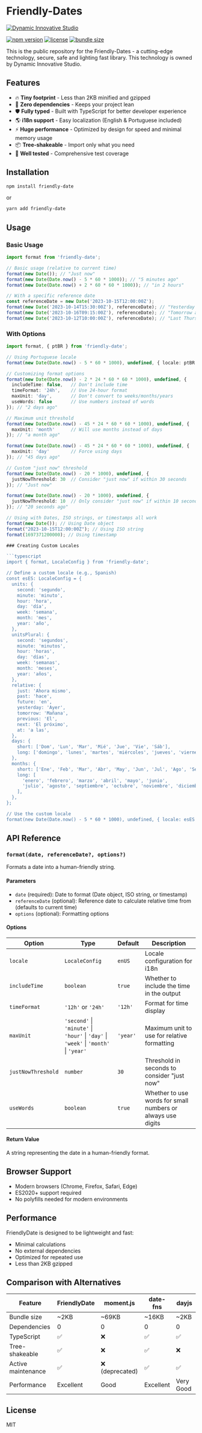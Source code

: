 # Friendly-Dates

[![Dynamic Innovative Studio](public/icons/DIS_Original_logo.png)](https://dynamic-innovative-studio.web.app)

[![npm version](https://img.shields.io/npm/v/@dynamic-innovative-studio/friendly-dates.svg)](https://www.npmjs.com/package/@dynamic-innovative-studio/friendly-dates)
[![license](https://img.shields.io/npm/l/@dynamic-innovative-studio/friendly-dates.svg)](https://github.com/Dynamic-Innovative-Studio/friendly-dates/blob/main/LICENSE)
[![bundle size](https://img.shields.io/bundlephobia/minzip/@dynamic-innovative-studio/friendly-dates)](https://bundlephobia.com/package/@dynamic-innovative-studio/friendly-dates)

This is the public repository for the Friendly-Dates - a cutting-edge technology, secure, safe and lighting fast library.
This technology is owned by Dynamic Innovative Studio.

## Features

- 🔥 **Tiny footprint** - Less than 2KB minified and gzipped
- 🚀 **Zero dependencies** - Keeps your project lean
- 🛡️ **Fully typed** - Built with TypeScript for better developer experience
- 🌎 **i18n support** - Easy localization (English & Portuguese included)
- ⚡ **Huge performance** - Optimized by design for speed and minimal memory usage
- 📦 **Tree-shakeable** - Import only what you need
- 🧪 **Well tested** - Comprehensive test coverage

## Installation

```bash
npm install friendly-date
```

or

```bash
yarn add friendly-date
```

## Usage

### Basic Usage

```typescript
import format from 'friendly-date';

// Basic usage (relative to current time)
format(new Date()); // "Just now"
format(new Date(Date.now() - 5 * 60 * 1000)); // "5 minutes ago"
format(new Date(Date.now() + 2 * 60 * 60 * 1000)); // "in 2 hours"

// With a specific reference date
const referenceDate = new Date('2023-10-15T12:00:00Z');
format(new Date('2023-10-14T15:30:00Z'), referenceDate); // "Yesterday at 3:30 PM"
format(new Date('2023-10-16T09:15:00Z'), referenceDate); // "Tomorrow at 9:15 AM"
format(new Date('2023-10-12T10:00:00Z'), referenceDate); // "Last Thursday at 10:00 AM"
```

### With Options

```typescript
import format, { ptBR } from 'friendly-date';

// Using Portuguese locale
format(new Date(Date.now() - 5 * 60 * 1000), undefined, { locale: ptBR }); // "5 minutos atrás"

// Customizing format options
format(new Date(Date.now() - 2 * 24 * 60 * 60 * 1000), undefined, { 
  includeTime: false,   // Don't include time
  timeFormat: '24h',    // Use 24-hour format
  maxUnit: 'day',       // Don't convert to weeks/months/years
  useWords: false       // Use numbers instead of words
}); // "2 days ago"

// Maximum unit threshold
format(new Date(Date.now() - 45 * 24 * 60 * 60 * 1000), undefined, {
  maxUnit: 'month'      // Will use months instead of days
}); // "a month ago"

format(new Date(Date.now() - 45 * 24 * 60 * 60 * 1000), undefined, {
  maxUnit: 'day'        // Force using days
}); // "45 days ago"

// Custom "just now" threshold
format(new Date(Date.now() - 20 * 1000), undefined, {
  justNowThreshold: 30  // Consider "just now" if within 30 seconds
}); // "Just now"

format(new Date(Date.now() - 20 * 1000), undefined, {
  justNowThreshold: 10  // Only consider "just now" if within 10 seconds
}); // "20 seconds ago"

// Using with Dates, ISO strings, or timestamps all work
format(new Date()); // Using Date object
format("2023-10-15T12:00:00Z"); // Using ISO string
format(1697371200000); // Using timestamp

### Creating Custom Locales

```typescript
import { format, LocaleConfig } from 'friendly-date';

// Define a custom locale (e.g., Spanish)
const esES: LocaleConfig = {
  units: {
    second: 'segundo',
    minute: 'minuto',
    hour: 'hora',
    day: 'día',
    week: 'semana',
    month: 'mes',
    year: 'año',
  },
  unitsPlural: {
    second: 'segundos',
    minute: 'minutos',
    hour: 'horas',
    day: 'días',
    week: 'semanas',
    month: 'meses',
    year: 'años',
  },
  relative: {
    just: 'Ahora mismo',
    past: 'hace',
    future: 'en',
    yesterday: 'Ayer',
    tomorrow: 'Mañana',
    previous: 'El',
    next: 'El próximo',
    at: 'a las',
  },
  days: {
    short: ['Dom', 'Lun', 'Mar', 'Mié', 'Jue', 'Vie', 'Sáb'],
    long: ['domingo', 'lunes', 'martes', 'miércoles', 'jueves', 'viernes', 'sábado'],
  },
  months: {
    short: ['Ene', 'Feb', 'Mar', 'Abr', 'May', 'Jun', 'Jul', 'Ago', 'Sep', 'Oct', 'Nov', 'Dic'],
    long: [
      'enero', 'febrero', 'marzo', 'abril', 'mayo', 'junio',
      'julio', 'agosto', 'septiembre', 'octubre', 'noviembre', 'diciembre'
    ],
  },
};

// Use the custom locale
format(new Date(Date.now() - 5 * 60 * 1000), undefined, { locale: esES }); // "5 minutos hace"
```

## API Reference

### `format(date, referenceDate?, options?)`

Formats a date into a human-friendly string.

#### Parameters

- `date` (required): Date to format (Date object, ISO string, or timestamp)
- `referenceDate` (optional): Reference date to calculate relative time from (defaults to current time)
- `options` (optional): Formatting options

#### Options

| Option             | Type                                                                                 | Default  | Description                                                 |
| ------------------ | ------------------------------------------------------------------------------------ | -------- | ----------------------------------------------------------- |
| `locale`           | `LocaleConfig`                                                                       | `enUS`   | Locale configuration for i18n                               |
| `includeTime`      | `boolean`                                                                            | `true`   | Whether to include the time in the output                   |
| `timeFormat`       | `'12h'` or `'24h'`                                                                   | `'12h'`  | Format for time display                                     |
| `maxUnit`          | `'second'` \| `'minute'` \| `'hour'` \| `'day'` \| `'week'` \| `'month'` \| `'year'` | `'year'` | Maximum unit to use for relative formatting                 |
| `justNowThreshold` | `number`                                                                             | `30`     | Threshold in seconds to consider "just now"                 |
| `useWords`         | `boolean`                                                                            | `true`   | Whether to use words for small numbers or always use digits |

#### Return Value

A string representing the date in a human-friendly format.

## Browser Support

- Modern browsers (Chrome, Firefox, Safari, Edge)
- ES2020+ support required
- No polyfills needed for modern environments

## Performance

FriendlyDate is designed to be lightweight and fast:

- Minimal calculations
- No external dependencies
- Optimized for repeated use
- Less than 2KB gzipped

## Comparison with Alternatives

| Feature            | FriendlyDate | moment.js      | date-fns  | dayjs     |
| ------------------ | ------------ | -------------- | --------- | --------- |
| Bundle size        | ~2KB         | ~69KB          | ~16KB     | ~2KB      |
| Dependencies       | 0            | 0              | 0         | 0         |
| TypeScript         | ✅            | ❌              | ✅         | ✅         |
| Tree-shakeable     | ✅            | ❌              | ✅         | ❌         |
| Active maintenance | ✅            | ❌ (deprecated) | ✅         | ✅         |
| Performance        | Excellent    | Good           | Excellent | Very Good |

## License

MIT
